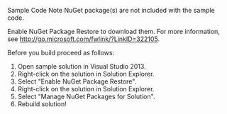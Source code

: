 Sample Code Note NuGet package(s) are not included with the sample code.
 
Enable NuGet Package Restore to download them. For more information, see http://go.microsoft.com/fwlink/?LinkID=322105.

Before you build proceed as follows:
1. Open sample solution in Visual Studio 2013.
2. Right-click on the solution in Solution Explorer.
3. Select "Enable NuGet Package Restore".
4. Right-click on the solution in Solution Explorer.
5. Select "Manage NuGet Packages for Solution".
6. Rebuild solution!